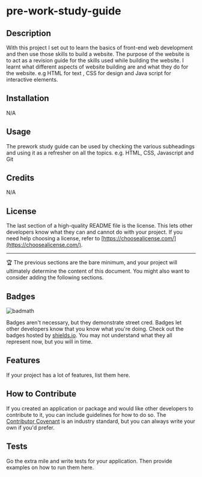 # pre-work-study-guide


## Description

With this project I set out to learn the basics of front-end web development and then use those skills to build a website. The purpose of the website is to act as a revision guide for the skills used while building the website. I learnt what different aspects of website building are and what they do for the website. e.g HTML for text , CSS  for design and Java script for interactive elements.



## Installation
N/A

## Usage

The prework study guide can be used by checking the various subheadings and using it as a refresher on all the topics. e.g. HTML, CSS, Javascript and Git


## Credits

N/A

## License

The last section of a high-quality README file is the license. This lets other developers know what they can and cannot do with your project. If you need help choosing a license, refer to [https://choosealicense.com/](https://choosealicense.com/).

---

🏆 The previous sections are the bare minimum, and your project will ultimately determine the content of this document. You might also want to consider adding the following sections.

## Badges

![badmath](https://img.shields.io/github/languages/top/nielsenjared/badmath)

Badges aren't necessary, but they demonstrate street cred. Badges let other developers know that you know what you're doing. Check out the badges hosted by [shields.io](https://shields.io/). You may not understand what they all represent now, but you will in time.

## Features

If your project has a lot of features, list them here.

## How to Contribute

If you created an application or package and would like other developers to contribute to it, you can include guidelines for how to do so. The [Contributor Covenant](https://www.contributor-covenant.org/) is an industry standard, but you can always write your own if you'd prefer.

## Tests

Go the extra mile and write tests for your application. Then provide examples on how to run them here.